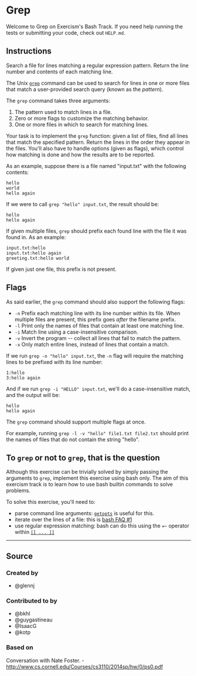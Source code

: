 # Grep

Welcome to Grep on Exercism's Bash Track.
If you need help running the tests or submitting your code, check out `HELP.md`.

## Instructions

Search a file for lines matching a regular expression pattern. Return the line
number and contents of each matching line.

The Unix [`grep`][grep] command can be used to search for lines in one or more files
that match a user-provided search query (known as the *pattern*).

The `grep` command takes three arguments:

1. The pattern used to match lines in a file.
2. Zero or more flags to customize the matching behavior.
3. One or more files in which to search for matching lines.

Your task is to implement the `grep` function: given a list of files, find all
lines that match the specified pattern.
Return the lines in the order they appear in the files.
You'll also have to handle options (given as flags), which control how matching
is done and how the results are to be reported.

As an example, suppose there is a file named "input.txt" with the following contents:

```text
hello
world
hello again
```

If we were to call `grep "hello" input.txt`, the result should be:

```text
hello
hello again
```

If given multiple files, `grep` should prefix each found line with the file it was found in.
As an example:

```text
input.txt:hello
input.txt:hello again
greeting.txt:hello world
```

If given just one file, this prefix is not present.

## Flags

As said earlier, the `grep` command should also support the following flags:

- `-n` Prefix each matching line with its line number within its file.
  When multiple files are present, this prefix goes *after* the filename prefix.
- `-l` Print only the names of files that contain at least one matching line.
- `-i` Match line using a case-insensitive comparison.
- `-v` Invert the program -- collect all lines that fail to match the pattern.
- `-x` Only match entire lines, instead of lines that contain a match.

If we run `grep -n "hello" input.txt`, the `-n` flag will require the matching
lines to be prefixed with its line number:

```text
1:hello
3:hello again
```

And if we run `grep -i "HELLO" input.txt`, we'll do a case-insensitive match,
and the output will be:

```text
hello
hello again
```

The `grep` command should support multiple flags at once.

For example, running `grep -l -v "hello" file1.txt file2.txt` should
print the names of files that do not contain the string "hello".

[grep]: http://pubs.opengroup.org/onlinepubs/9699919799/utilities/grep.html

## To `grep` or not to `grep`, that is the question

Although this exercise can be trivially solved by simply passing the
arguments to `grep`, implement this exercise using bash only.  The aim 
of this exercism track is to learn how to use bash builtin commands to solve
problems.

To solve this exercise, you'll need to:

* parse command line arguments: [`getopts`](https://stackoverflow.com/tags/getopts/info) is useful for this.
* iterate over the lines of a file: this is [bash FAQ #1](https://mywiki.wooledge.org/BashFAQ/001)
* use regular expression matching: bash can do this using the `=~` operator
  within [`[[ ... ]]`](https://www.gnu.org/software/bash/manual/bash.html#index-_005b_005b)

---

## Source

### Created by

- @glennj

### Contributed to by

- @bkhl
- @guygastineau
- @IsaacG
- @kotp

### Based on

Conversation with Nate Foster. - http://www.cs.cornell.edu/Courses/cs3110/2014sp/hw/0/ps0.pdf